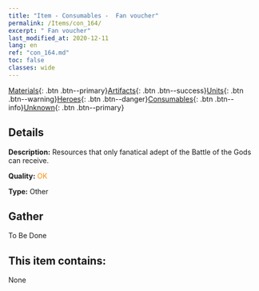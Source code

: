 ```yaml
---
title: "Item - Consumables -  Fan voucher"
permalink: /Items/con_164/
excerpt: " Fan voucher"
last_modified_at: 2020-12-11
lang: en
ref: "con_164.md"
toc: false
classes: wide
---
```

 [Materials](/Items/){: .btn .btn--primary}[Artifacts](/Items/Artifacts/){: .btn .btn--success}[Units](/Items/Units/){: .btn .btn--warning}[Heroes](/Items/Heroes/){: .btn .btn--danger}[Consumables](/Items/Consumables/){: .btn .btn--info}[Unknown](/Items/Unknown/){: .btn .btn--primary}

## Details
 **Description:** Resources that only fanatical adept of the Battle of the Gods can receive.

 **Quality:** <span style="color: #FF8C00">OK</span>

 **Type:** Other

## Gather

  To Be Done

## This item contains:

  None

